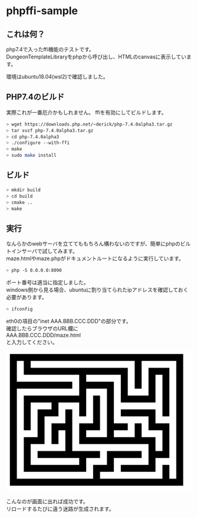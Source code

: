 # phpffi-sample

## これは何？
php7.4で入ったffi機能のテストです。  
DungeonTemplateLibraryをphpから呼び出し、HTMLのcanvasに表示しています。

環境はubuntu18.04(wsl2)で確認しました。

## PHP7.4のビルド

実際これが一番厄介かもしれません。 
ffiを有効にしてビルドします。
```sh
> wget https://downloads.php.net/~derick/php-7.4.0alpha3.tar.gz
> tar xvzf php-7.4.0alpha3.tar.gz
> cd php-7.4.0alpha3
> ./configure --with-ffi
> make
> sudo make install
```

## ビルド
```sh
> mkdir build
> cd build
> cmake ..
> make
```

## 実行

なんらかのwebサーバを立ててももちろん構わないのですが、簡単にphpのビルトインサーバで試してみます。  
maze.htmlやmaze.phpがドキュメントルートになるように実行しています。  
```sh
> php -S 0.0.0.0:8090
```
ポート番号は適当に指定しました。  
windows側から見る場合、ubuntuに割り当てられたipアドレスを確認しておく必要があります。  
```sh
> ifconfig
```
eth0の項目の"inet AAA.BBB.CCC.DDD"の部分です。  
確認したらブラウザのURL欄に  
AAA.BBB.CCC.DDD/maze.html   
と入力してください。  

![maze](https://github.com/ringandkey/images/raw/master/maze.png)

こんなのが画面に出れば成功です。  
リロードするたびに違う迷路が生成されます。  